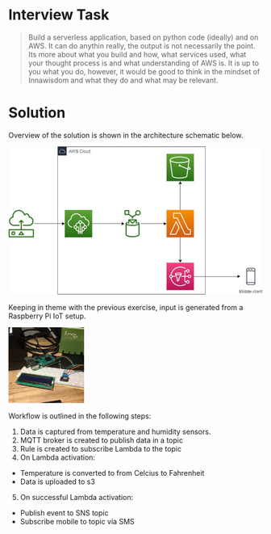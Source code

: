 # Interview Task
> Build a serverless application, based on python code (ideally) and on
> AWS. It can do anythin really, the output is not necessarily the point.
> Its more about what you build and how, what services used, what your
> thought process is and what understanding of AWS is. It is up to you
> what you do, however, it would be good to think in the mindset of 
> Innawisdom and what they do and what may be relevant.

# Solution
Overview of the solution is shown in the architecture schematic below.

![alt text](/images/iot_arch.jpg)

Keeping in theme with the previous exercise, input is generated from a 
Raspberry Pi IoT setup.

<img src="/images/iot_setup.jpg" width="150" height="150" />

Workflow is outlined in the following steps:
1. Data is captured from temperature and humidity sensors.
2. MQTT broker is created to publish data in a topic
3. Rule is created to subscribe Lambda to the topic
4. On Lambda activation:
  * Temperature is converted to from Celcius to Fahrenheit
  * Data is uploaded to s3
5. On successful Lambda activation:
  * Publish event to SNS topic
  * Subscribe mobile to topic via SMS

